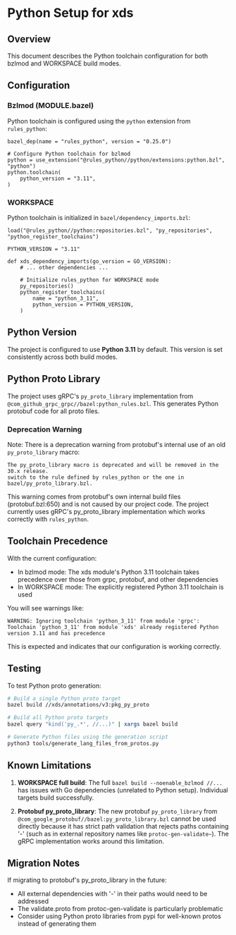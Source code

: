 # Python Setup for xds

## Overview

This document describes the Python toolchain configuration for both bzlmod and WORKSPACE build modes.

## Configuration

### Bzlmod (MODULE.bazel)

Python toolchain is configured using the `python` extension from `rules_python`:

```starlark
bazel_dep(name = "rules_python", version = "0.25.0")

# Configure Python toolchain for bzlmod
python = use_extension("@rules_python//python/extensions:python.bzl", "python")
python.toolchain(
    python_version = "3.11",
)
```

### WORKSPACE

Python toolchain is initialized in `bazel/dependency_imports.bzl`:

```starlark
load("@rules_python//python:repositories.bzl", "py_repositories", "python_register_toolchains")

PYTHON_VERSION = "3.11"

def xds_dependency_imports(go_version = GO_VERSION):
    # ... other dependencies ...
    
    # Initialize rules_python for WORKSPACE mode
    py_repositories()
    python_register_toolchains(
        name = "python_3_11",
        python_version = PYTHON_VERSION,
    )
```

## Python Version

The project is configured to use **Python 3.11** by default. This version is set consistently across both build modes.

## Python Proto Library

The project uses gRPC's `py_proto_library` implementation from `@com_github_grpc_grpc//bazel:python_rules.bzl`. This generates Python protobuf code for all proto files.

### Deprecation Warning

Note: There is a deprecation warning from protobuf's internal use of an old `py_proto_library` macro:

```
The py_proto_library macro is deprecated and will be removed in the 30.x release. 
switch to the rule defined by rules_python or the one in bazel/py_proto_library.bzl.
```

This warning comes from protobuf's own internal build files (protobuf.bzl:650) and is not caused by our project code. The project currently uses gRPC's py_proto_library implementation which works correctly with `rules_python`.

## Toolchain Precedence

With the current configuration:
- In bzlmod mode: The xds module's Python 3.11 toolchain takes precedence over those from grpc, protobuf, and other dependencies
- In WORKSPACE mode: The explicitly registered Python 3.11 toolchain is used

You will see warnings like:
```
WARNING: Ignoring toolchain 'python_3_11' from module 'grpc': 
Toolchain 'python_3_11' from module 'xds' already registered Python version 3.11 and has precedence
```

This is expected and indicates that our configuration is working correctly.

## Testing

To test Python proto generation:

```bash
# Build a single Python proto target
bazel build //xds/annotations/v3:pkg_py_proto

# Build all Python proto targets
bazel query "kind('py_.*', //...)" | xargs bazel build

# Generate Python files using the generation script
python3 tools/generate_lang_files_from_protos.py
```

## Known Limitations

1. **WORKSPACE full build**: The full `bazel build --noenable_bzlmod //...` has issues with Go dependencies (unrelated to Python setup). Individual targets build successfully.

2. **Protobuf py_proto_library**: The new protobuf `py_proto_library` from `@com_google_protobuf//bazel:py_proto_library.bzl` cannot be used directly because it has strict path validation that rejects paths containing '-' (such as in external repository names like `protoc-gen-validate~`). The gRPC implementation works around this limitation.

## Migration Notes

If migrating to protobuf's py_proto_library in the future:
- All external dependencies with '-' in their paths would need to be addressed
- The validate.proto from protoc-gen-validate is particularly problematic
- Consider using Python proto libraries from pypi for well-known protos instead of generating them
